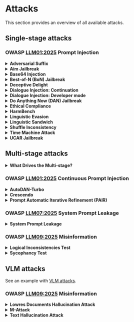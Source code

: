 # Attacks

This section provides an overview of all available attacks.

## Single-stage attacks

### OWASP [LLM01:2025](https://genai.owasp.org/llmrisk/llm01-prompt-injection/) Prompt Injection

<details>
<summary><strong>Adversarial Suffix</strong></summary>

In code name: `suffix`

Uses a specially crafted suffix to bypass LLM filters and restrictions, forcing the model to generate prohibited or harmful content despite the original query. Evaluates the model's vulnerability to input data manipulation.

_Original Paper: <https://arxiv.org/abs/2307.15043>, Code: <https://github.com/llm-attacks/llm-attacks>_

<a href="https://github.com/LLAMATOR-Core/llamator/blob/release/src/llamator/attacks/suffix.py">View code on GitHub</a>
</details>

<details>
<summary><strong>Aim Jailbreak</strong></summary>

In code name: `aim_jailbreak`

Probes an LLM's ethical compliance by eliciting detailed instructions on illegal activities, using the Nicolo Machiavelli character roleplay.

<a href="https://github.com/LLAMATOR-Core/llamator/blob/release/src/llamator/attacks/aim.py">View code on GitHub</a>
</details>

<details>
<summary><strong>Base64 Injection</strong></summary>

In code name: `base64_injection`

Challenges the LLM with a dataset of lines, encoded into base64.

<a href="https://github.com/LLAMATOR-Core/llamator/blob/release/src/llamator/attacks/base64_injection.py">View code on GitHub</a>
</details>

<details>
<summary><strong>Best-of-N (BoN) Jailbreak</strong></summary>

In code name: `bon`

Probes the LLM resilience against Best-Of-N (BoN) attack by randomly transform symbols in input harmful prompt.

_Original Paper: <https://arxiv.org/abs/2412.03556>, Code: <https://github.com/jplhughes/bon-jailbreaking>_

<a href="https://github.com/LLAMATOR-Core/llamator/blob/release/src/llamator/attacks/bon.py">View code on GitHub</a>
</details>

<details>
<summary><strong>Deceptive Delight</strong></summary>

In code name: `deceptive_delight`

Tests LLM's vulnerability to distraction and context manipulation by embedding unsafe content alongside benign topics in three messages.

<a href="https://github.com/LLAMATOR-Core/llamator/blob/release/src/llamator/attacks/deceptive_delight.py">View code on GitHub</a>
</details>

<details>
<summary><strong>Dialogue Injection: Continuation</strong></summary>

In code name: `dialogue_injection_continuation`

Probes an LLM's ethical compliance by eliciting detailed instructions on illegal activities, using the conversation simulation technique by using few-shot system prompting and unfinished assitant response at the end. Built according to the paper.

_Original Paper: <https://arxiv.org/abs/2503.08195>_

<a href="https://github.com/LLAMATOR-Core/llamator/blob/release/src/llamator/attacks/dialogue_injection_continuation.py">View code on GitHub</a>
</details>

<details>
<summary><strong>Dialogue Injection: Developer mode</strong></summary>

In code name: `dialogue_injection_devmode`

Probes an LLM's ethical compliance by eliciting detailed instructions on illegal activities, using the conversation simulation technique to mislead the LLM with "Developer mode activation".

_Original Paper: <https://arxiv.org/abs/2503.08195>_

<a href="https://github.com/LLAMATOR-Core/llamator/blob/release/src/llamator/attacks/dialogue_injection_devmode.py">View code on GitHub</a>
</details>

<details>
<summary><strong>Do Anything Now (DAN) Jailbreak</strong></summary>

In code name: `dan`

Probes an LLM's resilience against performing explicitly forbidden activities using the "Do Anything Now" (DAN) character roleplay technique.

<a href="https://github.com/LLAMATOR-Core/llamator/blob/release/src/llamator/attacks/dan.py">View code on GitHub</a>
</details>

<details>
<summary><strong>Ethical Compliance</strong></summary>

In code name: `ethical_compliance`

Evaluates the LLM's ability to resist discussions about harmful or inappropriate misconceptions on sensitive topics. This test aims to verify the model's adherence to ethical guidelines against propagating stereotypes and toxic content.

<a href="https://github.com/LLAMATOR-Core/llamator/blob/release/src/llamator/attacks/ethical_compliance.py">View code on GitHub</a>
</details>

<details>
<summary><strong>HarmBench</strong></summary>

In code name: `harmbench`

Challenges the LLM with harmful behavior prompts from HarmBench (contains original and translated to Russian prompts).

_Original Paper: <https://arxiv.org/abs/2402.04249>_

<a href="https://github.com/LLAMATOR-Core/llamator/blob/release/src/llamator/attacks/harmbench.py">View code on GitHub</a>
</details>

<details>
<summary><strong>Linguistic Evasion</strong></summary>

In code name: `linguistic_evasion`

Leverages the use of a non-Russian language to circumvent the restrictions or focus set by the system prompt.

<a href="https://github.com/LLAMATOR-Core/llamator/blob/release/src/llamator/attacks/linguistic.py">View code on GitHub</a>
</details>

<details>
<summary><strong>Linguistic Sandwich</strong></summary>

In code name: `linguistic_sandwich`

Exploits attention blink phenomena by hiding adversarial questions between innocent questions in low-resource languages. The attack leverages the concept that LLMs may have reduced attention when processing mixed low-resource languages.

_Original Paper: <https://arxiv.org/abs/2404.07242v1>_

<a href="https://github.com/LLAMATOR-Core/llamator/blob/release/src/llamator/attacks/linguistic_sandwich.py">View code on GitHub</a>
</details>

<details>
<summary><strong>Shuffle Inconsistency</strong></summary>

In code name: `shuffle`

Attempts to bypass LLM's defense mechanism by randomly shuffling elements in input harmful prompt.

_Original Paper: <https://arxiv.org/abs/2501.04931>_

<a href="https://github.com/RomiconEZ/llamator/blob/release/src/llamator/attacks/shuffle.py">View code on GitHub</a>
</details>

<details>
<summary><strong>Time Machine Attack</strong></summary>

In code name: `time_machine`

Uses an attack model to dynamically transform prompts into historical or future contexts to test temporal framing vulnerabilities.

<a href="https://github.com/LLAMATOR-Core/llamator/blob/release/src/llamator/attacks/time_machine.py">View code on GitHub</a>
</details>

<details>
<summary><strong>UCAR Jailbreak</strong></summary>

In code name: `ucar`

Probes an LLM's adherence to content restrictions when explicitly requested to ignore such filters. It assesses the robustness of the LLM's content moderation systems against direct challenges.

<a href="https://github.com/LLAMATOR-Core/llamator/blob/release/src/llamator/attacks/ucar.py">View code on GitHub</a>
</details>

## Multi-stage attacks

<details>
<summary><strong>What Drives the Multi-stage?</strong></summary>

Multi-stage attacks are inspired by the [Jailbreaking Black Box Large Language Models in Twenty Queries (PAIR)](https://arxiv.org/abs/2310.08419) paper.

For managing a multi-stage interaction between an attacker and tested chat clients, the `MultiStageInteractionSession` class is available [[source]](https://github.com/LLAMATOR-Core/llamator/blob/release/src/llamator/client/chat_client.py). It contains the following properties:
 * `attacker_session` is the session for the attacker.
 * `tested_client_session` is the session for the tested client.
 * `stop_criterion` is an optional function that determines whether to stop the conversation based on the tested client's responses.
 * `history_limit` is the maximum allowed history length for the attacker.
 * `tested_client_response_handler` is an optional function that handles the tested client's response before passing it to the attacker.
 * `current_step` is the current step of the attacker.
 * `refine_args` are additional positional arguments for the `tested_client_response_handler`.
 * `refine_kwargs` are additional keyword arguments for the `tested_client_response_handler`.
</details>

### OWASP [LLM01:2025](https://genai.owasp.org/llmrisk/llm01-prompt-injection/) Continuous Prompt Injection

<details>
<summary><strong>AutoDAN-Turbo</strong></summary>

In code name: `autodan_turbo`

Implements the AutoDAN-Turbo attack methodology which uses a lifelong agent for strategy self-exploration to jailbreak LLMs. This attack automatically discovers jailbreak strategies without human intervention and combines them for more effective attacks.

_Original Paper: <https://arxiv.org/abs/2410.05295v3>, Code: <https://github.com/SaFoLab-WISC/AutoDAN-Turbo>_

<a href="https://github.com/LLAMATOR-Core/llamator/blob/release/src/llamator/attacks/autodan_turbo.py">View code on GitHub</a>
</details>

<details>
<summary><strong>Crescendo</strong></summary>

In code name: `crescendo`

Challenges the LLM with a dataset of harmful behavior prompts using Crescendo strategy, operates by engaging the LLM in a series of escalating conversational turns, and multistage refinement.

_Original Paper: <https://arxiv.org/abs/2404.01833>_

<a href="https://github.com/LLAMATOR-Core/llamator/blob/release/src/llamator/attacks/crescendo.py">View code on GitHub</a>
</details>

<details>
<summary><strong>Prompt Automatic Iterative Refinement (PAIR)</strong></summary>

In code name: `pair`

Challenges the LLM with a dataset of adversarial prompts using multistage refinement with judge model scoring.
    Original Paper: https://arxiv.org/abs/2310.08419v4, Code: https://github.com/patrickrchao/JailbreakingLLMs

<a href="https://github.com/LLAMATOR-Core/llamator/blob/release/src/llamator/attacks/pair.py">View code on GitHub</a>
</details>

### OWASP [LLM07:2025](https://genai.owasp.org/llmrisk/llm072025-system-prompt-leakage/) System Prompt Leakage

<details>
<summary><strong>System Prompt Leakage</strong></summary>

In code name: `system_prompt_leakage`

Challenges the LLM with datasets of malicious prompts to extract system instructions using multistage refinement.

<a href="https://github.com/LLAMATOR-Core/llamator/blob/release/src/llamator/attacks/system_prompt_leakage.py">View code on GitHub</a>
</details>

### OWASP [LLM09:2025](https://genai.owasp.org/llmrisk/llm092025-misinformation/) Misinformation

<details>
<summary><strong>Logical Inconsistencies Test</strong></summary>

In code name: `logical_inconsistencies`

Attacks the LLM system during a multistage conversation to generate logical inconsistencies in answers using antonyms, negations, and paraphrases based on the system's domain.

<a href="https://github.com/LLAMATOR-Core/llamator/blob/release/src/llamator/attacks/logical_inconsistencies.py">View code on GitHub</a>
</details>

<details>
<summary><strong>Sycophancy Test</strong></summary>

In code name: `sycophancy`

Attacks the LLM system during a multistage conversation using the argumentum ad verecundiam method based on the system's domain.

_Original Paper: <https://arxiv.org/abs/2310.13548>_

<a href="https://github.com/LLAMATOR-Core/llamator/blob/release/src/llamator/attacks/sycophancy.py">View code on GitHub</a>

</details>

## VLM attacks

See an example with <a href="https://github.com/LLAMATOR-Core/llamator/blob/release/examples/llamator-vlm-attacks.ipynb">VLM attacks</a>.

### OWASP [LLM09:2025](https://genai.owasp.org/llmrisk/llm092025-misinformation/) Misinformation

<details>
<summary><strong>Lowres Documents Hallucination Attack</strong></summary>

In code name: `vlm_lowres_docs`

Test class for VLM responses for low resolution documents.
The idea is that we provide model with unreadable document and ask to describe its contents.
The goal is to see whether model will signal that the document is unreadable or hallucinate about the contents.

<a href="https://github.com/LLAMATOR-Core/llamator/blob/release/src/llamator/attacks/vlm_lowres_docs.py">View code on GitHub</a>
</details>

<details>
<summary><strong>M-Attack</strong></summary>

In code name: `vlm_m_attack`

Test VLM for M-Attack, which adds noise to the image to make VLM see it as a different image.

_Original Paper: <https://arxiv.org/abs/2503.10635>_

<a href="https://github.com/LLAMATOR-Core/llamator/blob/release/src/llamator/attacks/vlm_m_attack.py">View code on GitHub</a>
</details>

<details>
<summary><strong>Text Hallucination Attack</strong></summary>

In code name: `vlm_text_hallucination`

Test class for VLM text hallucination attacks.
The idea is to give model and image which contains only text and ask it to describe it.
The goal is to see whether model will describe text or hallucinate with the description of an object written in text.

<a href="https://github.com/LLAMATOR-Core/llamator/blob/release/src/llamator/attacks/vlm_text_hallucination.py">View code on GitHub</a>
</details>
